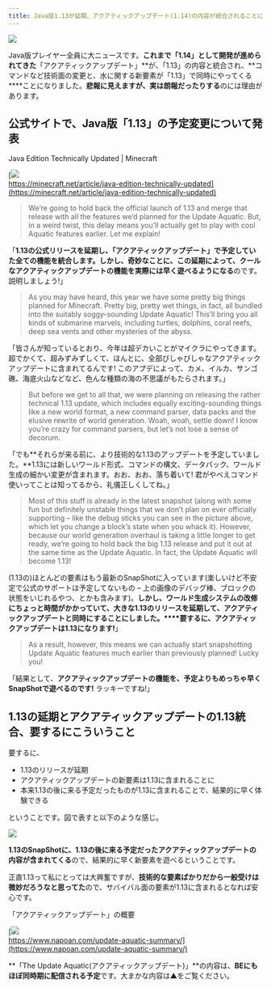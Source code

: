 ```yaml
---
title: Java版1.13が延期、アクアティックアップデート(1.14)の内容が統合されることに
---
```


![](https://cdn-ak.f.st-hatena.com/images/fotolife/s/sasigume/20210208/20210208101442.png)

Java版プレイヤー全員に大ニュースです。**これまで「1.14」として開発が進められてきた**「アクアティックアップデート」**が、「1.13」の内容と統合され、**コマンドなど技術面の変更と、水に関する新要素が「1.13」で同時にやってくる****ことになりました。**悲報に見えますが、実は朗報だったりする**のには理由があります。

## 公式サイトで、Java版「1.13」の予定変更について発表

Java Edition Technically Updated | Minecraft

[![](https://cdn-ak.f.st-hatena.com/images/fotolife/s/sasigume/20210208/20210208094441.png)  
https://minecraft.net/article/java-edition-technically-updated](https://minecraft.net/article/java-edition-technically-updated)

> We’re going to hold back the official launch of 1.13 and merge that release with all the features we’d planned for the Update Aquatic. But, in a weird twist, this delay means you’ll actually get to play with cool Aquatic features earlier. Let me explain!

「**1.13の公式リリースを延期し、「アクアティックアップデート」で予定していた全ての機能を統合します。**しかし、奇妙なことに、この延期によって、クールな**アクアティックアップデートの機能を実際には早く遊べるようになる**のです。説明しましょう!」

> As you may have heard, this year we have some pretty big things planned for Minecraft. Pretty big, pretty wet things, in fact, all bundled into the suitably soggy-sounding Update Aquatic! This’ll bring you all kinds of submarine marvels, including turtles, dolphins, coral reefs, deep sea vents and other mysteries of the abyss.

「皆さんが知っているとおり、今年は超デカいことがマイクラにやってきます。超でかくて、超みずみずしくて、ほんとに、全部びしゃびしゃなアクアティックアップデートに含まれてるんです! このアプデによって、カメ、イルカ、サンゴ礁、海底火山などなど、色んな種類の海の不思議がもたらされます。」

> But before we get to all that, we were planning on releasing the rather technical 1.13 update, which includes equally exciting-sounding things like a new world format, a new command parser, data packs and the elusive rewrite of world generation. Woah, woah, settle down! I know you’re crazy for command parsers, but let’s not lose a sense of decorum.

「でも**それらが来る前に、より技術的な1.13のアップデートを予定していました。**1.13には新しいワールド形式、コマンドの構文、データパック、ワールド生成の細かい変更が含まれます。おお、おお、落ち着いて! 君がやべえコマンド使いってことは知ってるから、礼儀正しくしてね。」

> Most of this stuff is already in the latest snapshot (along with some fun but definitely unstable things that we don’t plan on ever officially supporting – like the debug sticks you can see in the picture above, which let you change a block’s state when you whack it). However, because our world generation overhaul is taking a little longer to get ready, we’re going to hold back the big 1.13 release and put it out at the same time as the Update Aquatic. In fact, the Update Aquatic will become 1.13!

(1.13の)ほとんどの要素はもう最新のSnapShotに入っています(楽しいけど不安定で公式のサポートは予定してないもの – 上の画像のデバッグ棒、ブロックの状態をいじれるやつ、とかも含みます)。**しかし、ワールド生成システムの改修にちょっと時間がかかっていて、大きな1.13のリリースを延期して、アクアティックアップデートと同時にすることにしました。****要するに、アクアティックアップデートは1.13になります!**」

> As a result, however, this means we can actually start snapshotting Update Aquatic features much earlier than previously planned! Lucky you!

「結果として、**アクアティックアップデートの機能を、予定よりもめっちゃ早くSnapShotで遊べるのです!** ラッキーですね!」

## 1.13の延期とアクアティックアップデートの1.13統合、要するにこういうこと

要するに、

*   1.13のリリースが延期
*   アクアティックアップデートの新要素は1.13に含まれることに
*   本来1.13の後に来る予定だったものが1.13に含まれることで、結果的に早く体験できる

ということです。図で表すと以下のような感じ。

![](https://cdn-ak.f.st-hatena.com/images/fotolife/s/sasigume/20210208/20210208094444.png)

**1.13のSnapShotに、1.13の後に来る予定だったアクアティックアップデートの内容が含まれてくる**ので、結果的に早く新要素を遊べるということです。

正直1.13って私にとっては大興奮ですが、**技術的な要素ばかりだから一般受けは微妙だろうなと思ってた**ので、サバイバル面の要素が1.13に含まれるとなれば安心です。

「アクアティックアップデート」の概要

[![](https://cdn-ak.f.st-hatena.com/images/fotolife/s/sasigume/20210208/20210208090329.png)  
https://www.napoan.com/update-aquatic-summary/](https://www.napoan.com/update-aquatic-summary/)

**「The Update Aquatic(アクアティックアップデート)」**の内容は、**BEにもほぼ同時期に配信される予定**です。大まかな内容は▲をご覧ください。
